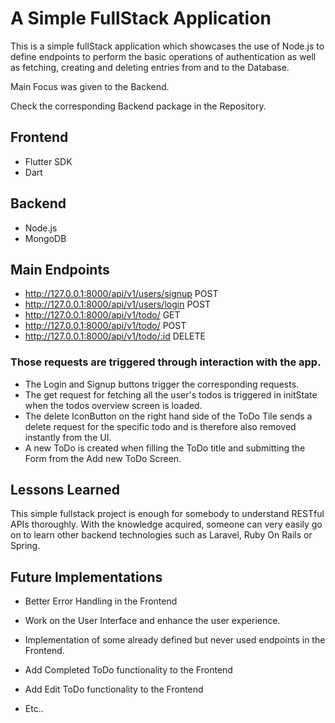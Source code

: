 
# A Simple FullStack Application

This is a simple fullStack application which showcases the use of Node.js to define endpoints to perform the basic operations of authentication as well as fetching, creating and deleting entries from and to the Database.

Main Focus was given to the Backend.

Check the corresponding Backend package in the Repository.

## Frontend

- Flutter SDK
- Dart

## Backend

- Node.js
- MongoDB

## Main Endpoints

- http://127.0.0.1:8000/api/v1/users/signup POST
- http://127.0.0.1:8000/api/v1/users/login POST
- http://127.0.0.1:8000/api/v1/todo/ GET
- http://127.0.0.1:8000/api/v1/todo/ POST
- http://127.0.0.1:8000/api/v1/todo/:id DELETE

### Those requests are triggered through interaction with the app.

- The Login and Signup buttons trigger the corresponding requests.
- The get request for fetching all the user's todos is triggered in initState when the todos overview screen is loaded.
- The delete IconButton on the right hand side of the ToDo Tile sends a delete request for the specific todo and is therefore also removed instantly from the UI.
- A new ToDo is created when filling the ToDo title and submitting the Form from the Add new ToDo Screen.

## Lessons Learned

This simple fullstack project is enough for somebody to understand RESTful APIs thoroughly.
With the knowledge acquired, someone can very easily go on to learn other backend technologies such as Laravel, Ruby On Rails or Spring.


## Future Implementations

- Better Error Handling in the Frontend

- Work on the User Interface and enhance the user experience.

- Implementation of some already defined but never used endpoints in the Frontend.

- Add Completed ToDo functionality to the Frontend

- Add Edit ToDo functionality to the Frontend

- Etc..

